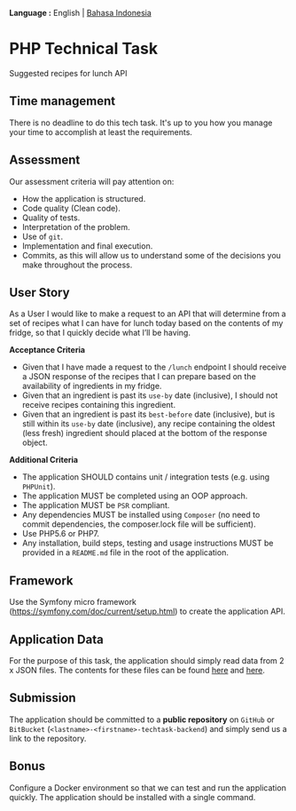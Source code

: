 __Language :__ English | [Bahasa Indonesia](README_ID.md)

# PHP Technical Task
Suggested recipes for lunch API

## Time management
There is no deadline to do this tech task. It's up to you how you manage your time to accomplish at least the requirements.

## Assessment

Our assessment criteria will pay attention on:
- How the application is structured.
- Code quality (Clean code).
- Quality of tests.
- Interpretation of the problem.
- Use of `git`.
- Implementation and final execution.
- Commits, as this will allow us to understand some of the decisions you make throughout the process.

## User Story
As a User I would like to make a request to an API that will determine from a set of recipes what I can have for lunch today based on the contents of my fridge, so that I quickly decide what I’ll be having.

__Acceptance Criteria__
- Given that I have made a request to the `/lunch` endpoint I should receive a JSON response of the recipes 
that I can prepare based on the availability of ingredients in my fridge.
- Given that an ingredient is past its `use-by` date (inclusive), I should not receive recipes containing this ingredient.
- Given that an ingredient is past its `best-before` date (inclusive), but is still within its `use-by` date (inclusive), any recipe containing the oldest (less fresh) ingredient should placed at the bottom of the response object.

__Additional Criteria__
- The application SHOULD contains unit / integration tests (e.g. using `PHPUnit`).
- The application MUST be completed using an OOP approach.
- The application MUST be `PSR` compliant.
- Any dependencies MUST be installed using `Composer` (no need to commit dependencies, the
composer.lock file will be sufficient).
- Use PHP5.6 or PHP7.
- Any installation, build steps, testing and usage instructions MUST be provided in a `README.md` file in the root of the application.

## Framework
Use the Symfony micro framework (https://symfony.com/doc/current/setup.html) to create the application API. 

## Application Data
For the purpose of this task, the application should simply read data from 2 x JSON files. The contents for these files can be found [here](src/App/Ingredient/data.json) and [here](src/App/Recipe/data.json).
 
## Submission
The application should be committed to a __public repository__ on `GitHub` or `BitBucket` (`<lastname>-<firstname>-techtask-backend`) and simply send us a link to the repository.

## Bonus
Configure a Docker environment so that we can test and run the application quickly. The application should be installed with a single command.
